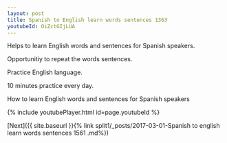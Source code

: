 ```yaml
---
layout: post
title: Spanish to English learn words sentences 1363 
youtubeId: OiZctGIjLUA
---
```

 
 
Helps to learn English words and sentences for Spanish speakers.

Opportunitiy to repeat the words sentences. 

Practice English language. 
 
10 minutes practice every day. 
 
How to learn English words and sentences for Spanish speakers 
 
{% include youtubePlayer.html id=page.youtubeId %}
 
 
[Next]({{ site.baseurl }}{% link  split1/_posts/2017-03-01-Spanish to english learn words sentences 1561 .md%})
 
